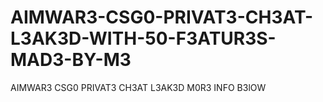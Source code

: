 # AIMWAR3-CSG0-PRIVAT3-CH3AT-L3AK3D-WITH-50-F3ATUR3S-MAD3-BY-M3
AIMWAR3 CSG0 PRIVAT3 CH3AT L3AK3D M0R3 INFO B3lOW 
